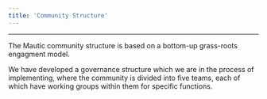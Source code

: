 ```yaml
---
title: 'Community Structure'
---
```


---
The Mautic community structure is based on a bottom-up grass-roots engagment model.

We have developed a governance structure which we are in the process of implementing, where the community is divided into five teams, each of which have working groups within them for specific functions.